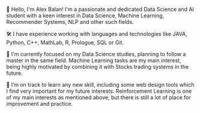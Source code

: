👋 Hello, I'm Alex Balan! I'm a passionate and dedicated Data Science and AI student with a keen interest in Data Science, Machine Learning, Recommender Systems, NLP and other such fields.

🛠️ I have experience working with languages and technologies like JAVA, Python, C++, MathLab, R, Prologue, SQL or Git. 

🎯 I'm currently focused on my Data Science studies, planning to follow a master in the same field. Machine Learning tasks are my main interest, being highly motivated by combining it with Stocks trading systems in the future. 

🌱 I’m on track to learn any new skill, including some web design tools which I find very important for my future interests. Reinforcement Learning is one of my main interests as mentioned above, but there is still a lot of place for improvement and practice.  



<!---
alexbalan08/alexbalan08 is a ✨ special ✨ repository because its `README.md` (this file) appears on your GitHub profile.
You can click the Preview link to take a look at your changes.
--->
